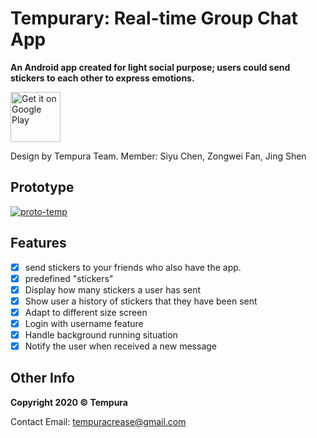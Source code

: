 # Tempurary: Real-time Group Chat App

**An Android app created for light social purpose; users could send stickers to each other to express emotions.**

[<img src="https://play.google.com/intl/en_us/badges/images/generic/en_badge_web_generic.png" alt="Get it on Google Play" height="80" />](https://play.google.com/store/apps/details?id=com.app.crease_CS5520)

Design by Tempura Team.
Member: Siyu Chen, Zongwei Fan, Jing Shen

## Prototype
<a href="https://ibb.co/z6828VL"><img src="https://i.ibb.co/xFmgmqc/proto-temp.png" alt="proto-temp" border="0"></a>

## Features
- [x] send stickers to your friends who also have the app. 
- [x] predefined "stickers"
- [x] Display how many stickers a user has sent
- [x] Show user a history of stickers that they have been sent
- [x] Adapt to different size screen
- [x] Login with username feature
- [x] Handle background running situation
- [x] Notify the user when received a new message

## Other Info
**Copyright 2020 © Tempura**

Contact Email: tempuracrease@gmail.com
